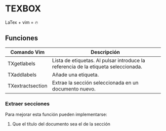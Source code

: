 # TEXBOX
LaTex + vim = :fire:

## Funciones
| Comando Vim      | Descripción                                                                             |
|------------------|-----------------------------------------------------------------------------------------|
| TXgetlabels      | Lista de etiquetas. Al pulsar <CR> introduce la referencia de la etiqueta seleccionada. |
| TXaddlabels      | Añade una etiqueta.                                                                     |
| TXextractsection | Extrae la sección seleccionada en un documento nuevo.                                   |


### Extraer secciones
Para mejorar esta función pueden implementarse:
1. Que el título del documento sea el de la sección
